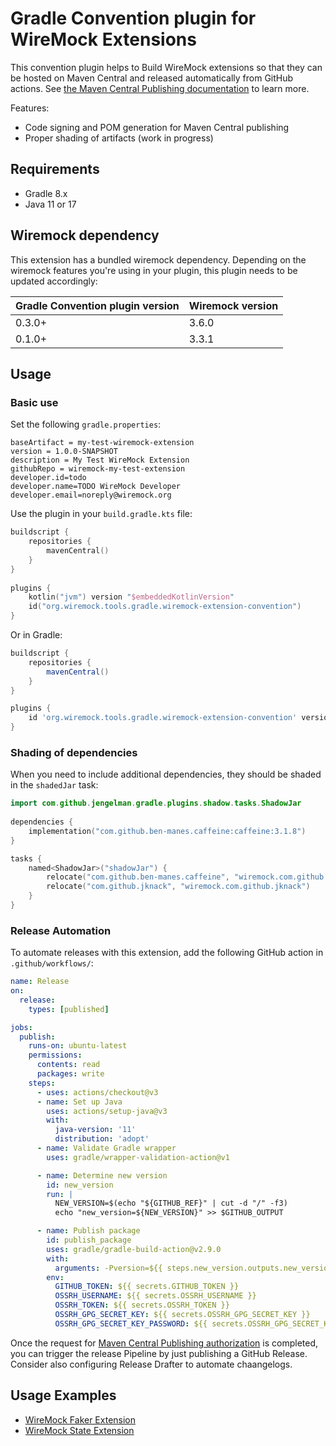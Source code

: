 # Gradle Convention plugin for WireMock Extensions

This convention plugin helps to Build WireMock extensions
so that they can be hosted on Maven Central and
released automatically from GitHub actions.
See [the Maven Central Publishing documentation](https://github.com/wiremock/community/blob/main/infra/maven-central.md) to learn more.

Features:

- Code signing and POM generation for Maven Central publishing
- Proper shading of artifacts (work in progress)

## Requirements

- Gradle 8.x
- Java 11 or 17

## Wiremock dependency

This extension has a bundled wiremock dependency. Depending on the wiremock features you're using
in your plugin, this plugin needs to be updated accordingly:

| Gradle Convention plugin version | Wiremock version |
|----------------------------------|------------------|
| 0.3.0+                           | 3.6.0            |
| 0.1.0+                           | 3.3.1            |


## Usage

### Basic use

Set the following `gradle.properties`:

```properties
baseArtifact = my-test-wiremock-extension
version = 1.0.0-SNAPSHOT
description = My Test WireMock Extension
githubRepo = wiremock-my-test-extension
developer.id=todo
developer.name=TODO WireMock Developer
developer.email=noreply@wiremock.org
```

Use the plugin in your `build.gradle.kts` file:

```kotlin
buildscript {
    repositories {
        mavenCentral()
    }
}
        
plugins {
    kotlin("jvm") version "$embeddedKotlinVersion"
    id("org.wiremock.tools.gradle.wiremock-extension-convention")
}
```

Or in Gradle:

```groovy
buildscript {
    repositories {
        mavenCentral()
    }
}

plugins {
    id 'org.wiremock.tools.gradle.wiremock-extension-convention' version '0.1.2'
}
```

### Shading of dependencies

When you need to include additional dependencies,
they should be shaded in the `shadedJar` task:

```kotlin
import com.github.jengelman.gradle.plugins.shadow.tasks.ShadowJar
                
dependencies {
    implementation("com.github.ben-manes.caffeine:caffeine:3.1.8")
}

tasks {
    named<ShadowJar>("shadowJar") {
        relocate("com.github.ben-manes.caffeine", "wiremock.com.github.ben-manes.caffeine")
        relocate("com.github.jknack", "wiremock.com.github.jknack")
    }
}
```

### Release Automation

To automate releases with this extension, add the following GitHub action in `.github/workflows/`:

```yaml
name: Release
on:
  release:
    types: [published]

jobs:
  publish:
    runs-on: ubuntu-latest
    permissions:
      contents: read
      packages: write
    steps:
      - uses: actions/checkout@v3
      - name: Set up Java
        uses: actions/setup-java@v3
        with:
          java-version: '11'
          distribution: 'adopt'
      - name: Validate Gradle wrapper
        uses: gradle/wrapper-validation-action@v1

      - name: Determine new version
        id: new_version
        run: |
          NEW_VERSION=$(echo "${GITHUB_REF}" | cut -d "/" -f3)
          echo "new_version=${NEW_VERSION}" >> $GITHUB_OUTPUT

      - name: Publish package
        id: publish_package
        uses: gradle/gradle-build-action@v2.9.0
        with:
          arguments: -Pversion=${{ steps.new_version.outputs.new_version }} publish closeAndReleaseStagingRepository
        env:
          GITHUB_TOKEN: ${{ secrets.GITHUB_TOKEN }}
          OSSRH_USERNAME: ${{ secrets.OSSRH_USERNAME }}
          OSSRH_TOKEN: ${{ secrets.OSSRH_TOKEN }}
          OSSRH_GPG_SECRET_KEY: ${{ secrets.OSSRH_GPG_SECRET_KEY }}
          OSSRH_GPG_SECRET_KEY_PASSWORD: ${{ secrets.OSSRH_GPG_SECRET_KEY_PASSWORD }}
```

Once the request for [Maven Central Publishing authorization](https://github.com/wiremock/community/blob/main/infra/maven-central.md) is completed,
you can trigger the release Pipeline by just publishing a GitHub Release.
Consider also configuring Release Drafter to automate chaangelogs.

## Usage Examples

- [WireMock Faker Extension](https://github.com/wiremock/wiremock-faker-extension)
- [WireMock State Extension](https://github.com/wiremock/wiremock-state-extension)
